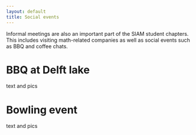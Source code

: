 ```yaml
---
layout: default
title: Social events
---
```


Informal meetings are also an important part of the SIAM student chapters. This includes visiting math-related companies as well as social events such as BBQ and coffee chats.

BBQ at Delft lake
===

text and pics



Bowling event
===

text and pics
